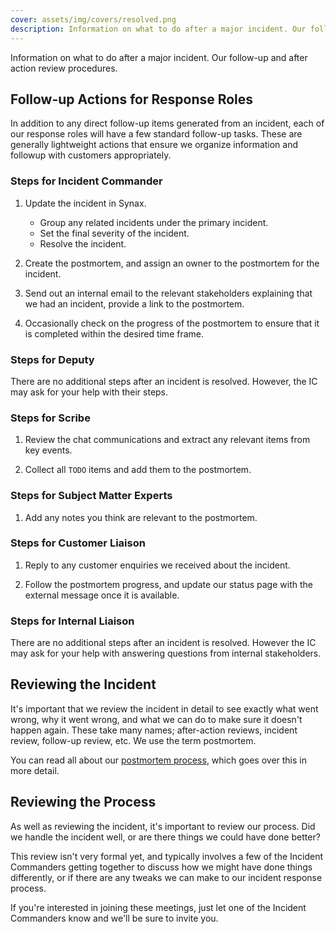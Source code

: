```yaml
---
cover: assets/img/covers/resolved.png
description: Information on what to do after a major incident. Our followup and after action review procedures.
---
```

Information on what to do after a major incident. Our follow-up and after action review procedures.

## Follow-up Actions for Response Roles
In addition to any direct follow-up items generated from an incident, each of our response roles will have a few standard follow-up tasks. These are generally lightweight actions that ensure we organize information and followup with customers appropriately.

### Steps for Incident Commander

1. Update the incident in Synax.
    * Group any related incidents under the primary incident.
    * Set the final severity of the incident.
    * Resolve the incident.

1. Create the postmortem, and assign an owner to the postmortem for the incident.

1. Send out an internal email to the relevant stakeholders explaining that we had an incident, provide a link to the postmortem.

1. Occasionally check on the progress of the postmortem to ensure that it is completed within the desired time frame.

### Steps for Deputy
There are no additional steps after an incident is resolved. However, the IC may ask for your help with their steps.

### Steps for Scribe

1. Review the chat communications and extract any relevant items from key events.

1. Collect all `TODO` items and add them to the postmortem.

### Steps for Subject Matter Experts 

1. Add any notes you think are relevant to the postmortem.

### Steps for Customer Liaison

1. Reply to any customer enquiries we received about the incident.

1. Follow the postmortem progress, and update our status page with the external message once it is available.

### Steps for Internal Liaison
There are no additional steps after an incident is resolved. However the IC may ask for your help with answering questions from internal stakeholders.

## Reviewing the Incident
It's important that we review the incident in detail to see exactly what went wrong, why it went wrong, and what we can do to make sure it doesn't happen again. These take many names; after-action reviews, incident review, follow-up review, etc. We use the term postmortem.

You can read all about our [postmortem process](post_mortem_process.md), which goes over this in more detail.

## Reviewing the Process
As well as reviewing the incident, it's important to review our process. Did we handle the incident well, or are there things we could have done better?

This review isn't very formal yet, and typically involves a few of the Incident Commanders getting together to discuss how we might have done things differently, or if there are any tweaks we can make to our incident response process.

If you're interested in joining these meetings, just let one of the Incident Commanders know and we'll be sure to invite you.
